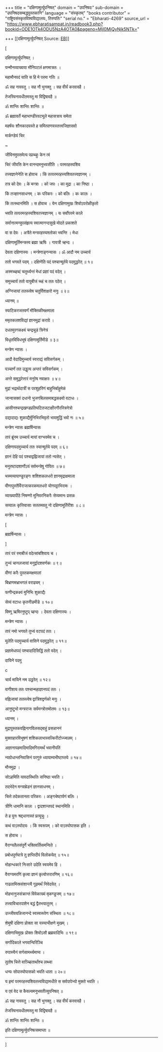 +++
title = "दक्षिणामूर्त्युपनिषत्"
domain = "उपनिषदः"
sub-domain = "उपनिषदसम्बद्धपुस्तकानि"
language = "संस्कृतम्"
"books contributor" = "राष्ट्रियसंस्कृतविश्वविद्यालयः, तिरुपतिः"
"serial no." = "Ebharati-4269"
source_url = "https://www.ebharatisampat.in/readbook3.php?bookid=ODE1OTk4ODU5NzA4OTA0&pageno=MjI0MjQyNjk5NTk="

+++
[[दक्षिणामूर्त्युपनिषत्	Source: [EB](https://www.ebharatisampat.in/readbook3.php?bookid=ODE1OTk4ODU5NzA4OTA0&pageno=MjI0MjQyNjk5NTk=)]]

\[







दक्षिणामूर्त्युपनिषत् ।



यन्मौनव्याख्यया मौनिपटलं क्षणमात्रतः ।

महामौनपदं याति स हि मे परमा गतिः ॥

ॐ सह नाववतु । सह नौ भुनक्तु । सह वीर्यं करवावहै ।

तेजस्विनावधीतमस्तु मा विद्विषावहै ॥

ॐ शान्तिः शान्तिः शान्तिः ॥

ॐ ब्रह्मावर्ते महाभाण्डीरवटमूले महासत्राय समेता

महर्षयः शौनकादयस्ते ह समित्पाणयस्तत्त्वजिज्ञासवो

मार्कण्डेयं चिर

\~

जीविनमुपसमेत्य पप्रच्च्हुः केन त्वं

चिरं जीवसि केन वानन्दमनुभवसीति । परमरहस्यशिव

तत्त्वज्ञानेनेति स होवाच । किं तत्परमरहस्यशिवतत्त्वज्ञानम् ।

तत्र को देवः । के मन्त्राः । को जपः । का मुद्रा । का निष्ठा ।

किं तज्ज्ञानसाधनम् । कः परिकरः । को बलिः । कः कालः ।

किं तत्स्थानमिति । स होवाच । येन दक्षिणामुखः शिवोऽपरोक्षीकृतो

भवति तत्परमरहस्यशिवतत्त्वज्ञानम् । यः सर्वोपरमे काले

सर्वानात्मन्युपसंहृत्य स्वात्मानन्दसुखे मोदते प्रकाशते

वा स देवः । अत्रैते मन्त्ररहस्यश्लोका भवन्ति । मेधा

दक्षिणामूर्तिमन्त्रस्य ब्रह्मा ऋषिः । गायत्री च्हन्दः ।

देवता दक्षिणास्यः । मन्त्रेणाङ्गन्यासः । ॐ आदौ नम उच्चार्य

ततो भगवते पदम् । दक्षिणेति पदं पश्चान्मूर्तये पदमुद्धरेत् ॥ १॥

अस्मच्च्हब्दं चतुर्थ्यन्तं मेधां प्रज्ञां पदं वदेत् ।

समुच्चार्य ततो वायुबीजं च्च्हं च ततः पठेत् ।

अग्निजायां ततस्त्वेष चतुर्विंशाक्षरो मनुः ॥ २॥

ध्यानम् ॥

स्फटिकरजतवर्णं मौक्तिकीमक्षमाला

 ममृतकलशविद्यां ज्ञानमुद्रां कराग्रे ।

दधतमुरगकक्ष्यं चन्द्रचूडं त्रिनेत्रं

 विधृतविविधभूषं दक्षिणामूर्तिमीडे ॥ ३॥

मन्त्रेण न्यासः ।

आदौ वेदादिमुच्चार्य स्वराद्यं सविसर्गकम् ।

पञ्चार्णं तत उद्धृत्य अन्तरं सविसर्गकम् ।

अन्ते समुद्धरेत्तारं मनुरेष नवाक्षरः ॥ ४॥

मुद्रां भद्रार्थदात्रीं स परशुहरिणं बाहुभिर्बाहुमेकं

 जान्वासक्तं दधानो भुजगबिलसमाबद्धकक्ष्यो वटाधः ।

आसीनश्चन्द्रखण्डप्रतिघटितजटाक्षीरगौरस्त्रिनेत्रो

 दद्यादाद्यः शुकाद्यैर्मुनिभिरभिवृतो भावशुद्धिं भवो नः ॥ ५॥

मन्त्रेण न्यासः ब्रह्मर्षिन्यासः

तारं ब्रूंनम उच्चार्य मायां वाग्भवमेव च ।

दक्षिणापदमुच्चार्य ततः स्यान्मूर्तये पदम् ॥ ६॥

ज्ञानं देहि पदं पश्चाद्वह्निजायां ततो न्यसेत् ।

मनुरष्टादशार्णोऽयं सर्वमन्त्रेषु गोपितः ॥ ७॥

भस्मव्यापाण्डुरङ्गः शशिशकलधरो ज्ञानमृद्राक्षमाला

 वीणापुस्तैर्विराजत्करकमलधरो योगपट्टाभिरामः ।

व्याख्यापीठे निषण्णो मुनिवरनिकरैः सेव्यमानः प्रसन्नः

 सव्यालः कृत्तिवासाः सततमवतु नो दक्षिणामूर्तिरीशः ॥ ८॥

मन्त्रेण न्यासः ।


\[  

ब्रह्मर्षिन्यासः ।


\]  

तारं परं रमाबीजं वदेत्सांबशिवाय च ।

तुभ्यं चानलजायां मनुर्द्वादशवर्णकः ॥ ९॥

वीणां करैः पुस्तकमक्षमालां

 बिभ्राणमभ्राभगलं वराढ्यम् ।

फणीन्द्रकक्ष्यं मुनिभिः शुकाद्यैः

 सेव्यं वटाधः कृतनीडमीडे ॥ १०॥

विष्णू ऋषिरनुष्टुप् च्हन्दः । देवता दक्षिणास्यः ।

मन्त्रेण न्यासः ।

तारं नमो भगवते तुभ्यं वटपदं ततः ।

मूलेति पदमुच्चार्य वासिने पदमुद्धरेत् ॥ ११॥

प्रज्ञामेधापदं पश्चादादिसिद्धिं ततो वदेत् ।

दायिने पदमु

c

चार्य मायिने नम उद्धरेत् ॥ १२॥

वागीशाय ततः पश्चान्महाज्ञानपदं ततः ।

वह्निजायां ततस्त्वेष द्वात्रिंशद्वर्णको मनुः ।

आनुष्टुभो मन्त्रराजः सर्वमन्त्रोत्तमोतमः ॥ १३॥

ध्यानम् ।

मुद्रापुस्तकवह्निनागविलसद्बाहुं प्रसन्नाननं

 मुक्ताहारविभूषणं शशिकलाभास्वत्किरीटोज्ज्वलम् ।

अज्ञानापहमादिमादिमगिरामर्थं भवानीपतिं

 न्यग्रोधान्तनिवासिनं परगुरुं ध्यायाम्यभीष्टाप्तये ॥ १४॥

मौनमुद्रा ।

सोऽहमिति यावदास्थितिः सनिष्ठा भवति ।

तदभेदेन मन्त्राम्रेडनं ज्ञानसाधनम् ।

चित्ते तदेकतानता परिकरः । अङ्गचेष्टार्पणं बलिः ।

त्रीणि धामानि कालः । द्वादशान्तपदं स्थानमिति ।

ते ह पुनः श्रद्दधानास्तं प्रत्यूचुः ।

कथं वाऽस्योदयः । किं स्वरूपम् । को वाऽस्योपासक इति ।

स होवाच ।

वैराग्यतैलसंपूर्णे भक्तिवर्तिसमन्विते ।

प्रबोधपूर्णपात्रे तु ज्ञप्तिदीपं विलोकयेत् ॥ १५॥

मोहान्धकारे निःसारे उदेति स्वयमेव हि ।

वैराग्यमरणिं कृत्वा ज्ञानं कृत्वोत्तरारणिम् ॥ १६॥

गाढतामिस्रसंशान्त्यै गूढमर्थं निवेदयेत् ।

मोहभानुजसंक्रान्तं विवेकाख्यं मृकण्डुजम् ॥ १७॥

तत्त्वाविचारपाशेन बद्धं द्वैतभयातुरम् ।

उज्जीवयन्निजानन्दे स्वस्वरूपेण संस्थितः ॥ १८॥

शेमुषी दक्षिणा प्रोक्ता सा यस्याभीक्षणे मुखम् ।

दक्षिणाभिमुखः प्रोक्तः शिवोऽसौ ब्रह्मवादिभिः ॥ १९॥

सर्गादिकाले भगवान्विरिञ्चि

 रुपास्यैनं सर्गसामर्थ्यमाप्य ।

तुतोष चित्ते वाञ्च्हितार्थांश्च लब्ध्वा

 धन्यः सोपास्योपासको भवति धाता ॥ २०॥

य इमां परमरहस्यशिवतत्त्वविद्यामधीते स सर्वपापेभ्यो मुक्तो भवति ।

य एवं वेद स कैवल्यमनुभवतीत्युपनिषत् ॥

ॐ सह नाववतु । सह नौ भुनक्तु । सह वीर्यं करवावहै ।

तेजस्विनावधीतमस्तु मा विद्विषावहै ॥

ॐ शान्तिः शान्तिः शान्तिः ॥

इति दक्षिणामूर्त्युपनिषत्समाप्ता ॥

----------- ------------










\]
